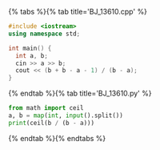 {% tabs %}{% tab title='BJ_13610.cpp' %}

```cpp
#include <iostream>
using namespace std;

int main() {
  int a, b;
  cin >> a >> b;
  cout << (b + b - a - 1) / (b - a);
}
```

{% endtab %}{% tab title='BJ_13610.py' %}

```py
from math import ceil
a, b = map(int, input().split())
print(ceil(b / (b - a)))
```

{% endtab %}{% endtabs %}
